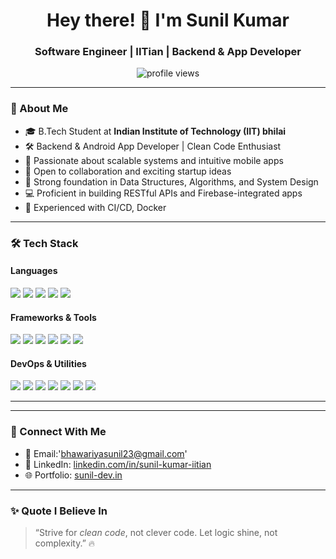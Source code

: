 <h1 align="center">Hey there! 👋 I'm Sunil Kumar</h1>
<h3 align="center">Software Engineer | IITian | Backend & App Developer</h3>

<p align="center">
  <img src="https://komarev.com/ghpvc/?username=sunilkumar2170&label=Profile%20views&color=0e75b6&style=flat" alt="profile views" />
</p>

---

### 🚀 About Me
- 🎓  B.Tech Student at **Indian Institute of Technology (IIT) bhilai**
- 🛠️ Backend & Android App Developer | Clean Code Enthusiast
- 📱 Passionate about scalable systems and intuitive mobile apps
- 🤝 Open to collaboration and exciting startup ideas
- 🧠 Strong foundation in Data Structures, Algorithms, and System Design
- 💻 Proficient in building RESTful APIs and Firebase-integrated apps
- 🔧 Experienced with CI/CD, Docker

---
### 🛠️ Tech Stack

#### Languages  
<img src="https://img.shields.io/badge/C-00599C?style=for-the-badge&logo=c&logoColor=white" />
<img src="https://img.shields.io/badge/C++-00599C?style=for-the-badge&logo=cplusplus&logoColor=white" />
<img src="https://img.shields.io/badge/Python-3776AB?style=for-the-badge&logo=python&logoColor=white" />
<img src="https://img.shields.io/badge/JavaScript-F7DF1E?style=for-the-badge&logo=javascript&logoColor=black" />
<img src="https://img.shields.io/badge/Dart-0175C2?style=for-the-badge&logo=dart&logoColor=white" />

#### Frameworks & Tools  
<img src="https://img.shields.io/badge/Spring%20Boot-6DB33F?style=for-the-badge&logo=springboot&logoColor=white" />
<img src="https://img.shields.io/badge/Flutter-02569B?style=for-the-badge&logo=flutter&logoColor=white" />
<img src="https://img.shields.io/badge/Android%20Studio-3DDC84?style=for-the-badge&logo=android-studio&logoColor=white" />
<img src="https://img.shields.io/badge/Node.js-339933?style=for-the-badge&logo=nodedotjs&logoColor=white" />
<img src="https://img.shields.io/badge/Express.js-000000?style=for-the-badge&logo=express&logoColor=white" />
<img src="https://img.shields.io/badge/React-20232A?style=for-the-badge&logo=react&logoColor=61DAFB" />

#### DevOps & Utilities  
<img src="https://img.shields.io/badge/Docker-2496ED?style=for-the-badge&logo=docker&logoColor=white" />
<img src="https://img.shields.io/badge/Git-F05032?style=for-the-badge&logo=git&logoColor=white" />
<img src="https://img.shields.io/badge/Linux-FCC624?style=for-the-badge&logo=linux&logoColor=black" />
<img src="https://img.shields.io/badge/Shell_Scripting-4EAA25?style=for-the-badge&logo=gnu-bash&logoColor=white" />
<img src="https://img.shields.io/badge/VSCode-007ACC?style=for-the-badge&logo=visual-studio-code&logoColor=white" />
<img src="https://img.shields.io/badge/HTML5-E34F26?style=for-the-badge&logo=html5&logoColor=white" />
<img src="https://img.shields.io/badge/CSS3-1572B6?style=for-the-badge&logo=css3&logoColor=white" />

---


---

### 🔗 Connect With Me

- 📧 Email:'bhawariyasunil23@gmail.com'  
- 💼 LinkedIn: [linkedin.com/in/sunil-kumar-iitian](https://www.linkedin.com/in/sunil-kumar-0b5219324/?trk=public-profile-join-page)  
- 🌐 Portfolio: [sunil-dev.in](https://sunilkumar-portfolio.netlify.app/)  

---

### ✨ Quote I Believe In

> “Strive for *clean code*, not clever code. Let logic shine, not complexity.” 🔥
